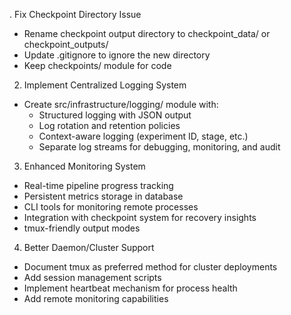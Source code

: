 



  . Fix Checkpoint Directory Issue

  - Rename checkpoint output directory to checkpoint_data/ or checkpoint_outputs/
  - Update .gitignore to ignore the new directory
  - Keep checkpoints/ module for code

  2. Implement Centralized Logging System

  - Create src/infrastructure/logging/ module with:
    - Structured logging with JSON output
    - Log rotation and retention policies
    - Context-aware logging (experiment ID, stage, etc.)
    - Separate log streams for debugging, monitoring, and audit

  3. Enhanced Monitoring System

  - Real-time pipeline progress tracking
  - Persistent metrics storage in database
  - CLI tools for monitoring remote processes
  - Integration with checkpoint system for recovery insights
  - tmux-friendly output modes

  4. Better Daemon/Cluster Support

  - Document tmux as preferred method for cluster deployments
  - Add session management scripts
  - Implement heartbeat mechanism for process health
  - Add remote monitoring capabilities